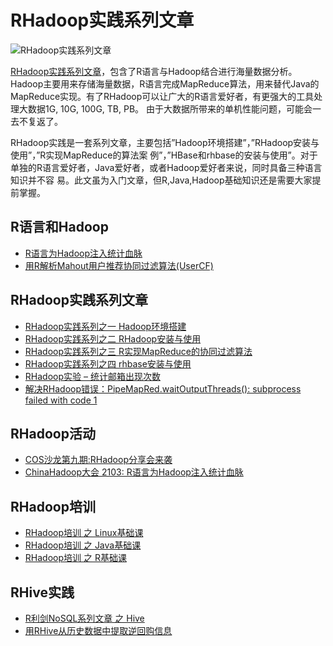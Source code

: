 RHadoop实践系列文章
====================

![RHadoop实践系列文章](http://blog.fens.me/wp-content/uploads/2013/05/rhadoop.png)

[RHadoop实践系列文章](http://blog.fens.me/series-rhadoop/)，包含了R语言与Hadoop结合进行海量数据分析。Hadoop主要用来存储海量数据，R语言完成MapReduce算法，用来替代Java的MapReduce实现。有了RHadoop可以让广大的R语言爱好者，有更强大的工具处理大数据1G, 10G, 100G, TB, PB。 由于大数据所带来的单机性能问题，可能会一去不复返了。

RHadoop实践是一套系列文章，主要包括”Hadoop环境搭建”，”RHadoop安装与使用”，”R实现MapReduce的算法案 例”，”HBase和rhbase的安装与使用”。对于单独的R语言爱好者，Java爱好者，或者Hadoop爱好者来说，同时具备三种语言知识并不容 易。此文虽为入门文章，但R,Java,Hadoop基础知识还是需要大家提前掌握。

## R语言和Hadoop

+ [R语言为Hadoop注入统计血脉](http://blog.fens.me/r-hadoop-intro/)
+ [用R解析Mahout用户推荐协同过滤算法(UserCF)](http://blog.fens.me/r-mahout-usercf/)

## RHadoop实践系列文章

+ [RHadoop实践系列之一 Hadoop环境搭建](http://blog.fens.me/rhadoop-hadoop/)
+ [RHadoop实践系列之二 RHadoop安装与使用](http://blog.fens.me/rhadoop-rhadoop/)
+ [RHadoop实践系列之三 R实现MapReduce的协同过滤算法](http://blog.fens.me/rhadoop-mapreduce-rmr/)
+ [RHadoop实践系列之四 rhbase安装与使用](http://blog.fens.me/rhadoop-hbase-rhase/)
+ [RHadoop实验 – 统计邮箱出现次数](http://blog.fens.me/rhadoop-demo-email/)
+ [解决RHadoop错误：PipeMapRed.waitOutputThreads(): subprocess failed with code 1](http://blog.fens.me/rhadoop-rmr2-pipemapred/)

## RHadoop活动

+ [COS沙龙第九期:RHadoop分享会来袭](http://blog.fens.me/cos-beijing-meeting-20130623/)
+ [ChinaHadoop大会 2103: R语言为Hadoop注入统计血脉](http://blog.fens.me/hadoop-china-rhadoop-2013)

## RHadoop培训

+ [RHadoop培训 之 Linux基础课](http://blog.fens.me/rhadoop-linux-basic/)
+ [RHadoop培训 之 Java基础课](http://blog.fens.me/rhadoop-java-basic/)
+ [RHadoop培训 之 R基础课](http://blog.fens.me/rhadoop-r-basic/)

## RHive实践

+ [R利剑NoSQL系列文章 之 Hive](http://blog.fens.me/nosql-r-hive/)
+ [用RHive从历史数据中提取逆回购信息](http://blog.fens.me/finance-rhive-repurchase/)

